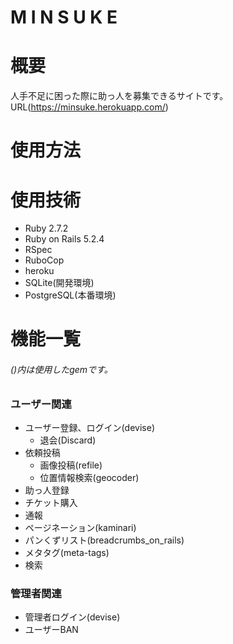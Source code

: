 # M I N S U K E

# 概要
人手不足に困った際に助っ人を募集できるサイトです。
URL(https://minsuke.herokuapp.com/)

# 使用方法


# 使用技術
* Ruby 2.7.2
* Ruby on Rails 5.2.4
* RSpec
* RuboCop
* heroku
* SQLite(開発環境)
* PostgreSQL(本番環境)

# 機能一覧
###### ()内は使用したgemです。
### ユーザー関連
  * ユーザー登録、ログイン(devise)
    - 退会(Discard)
  * 依頼投稿
    - 画像投稿(refile)
    - 位置情報検索(geocoder)
  * 助っ人登録
  * チケット購入
  * 通報
  * ページネーション(kaminari)
  * パンくずリスト(breadcrumbs_on_rails)
  * メタタグ(meta-tags)
  * 検索
### 管理者関連
  * 管理者ログイン(devise)
  * ユーザーBAN

